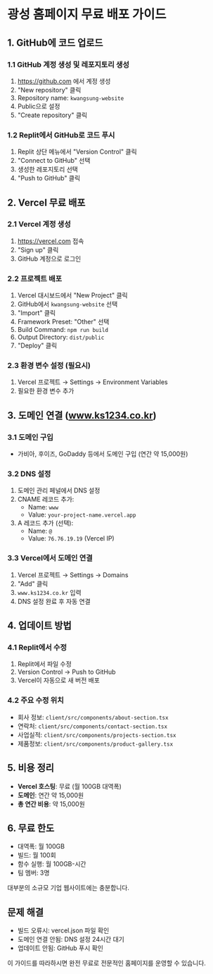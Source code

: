 # 광성 홈페이지 무료 배포 가이드

## 1. GitHub에 코드 업로드

### 1.1 GitHub 계정 생성 및 레포지토리 생성
1. https://github.com 에서 계정 생성
2. "New repository" 클릭
3. Repository name: `kwangsung-website`
4. Public으로 설정
5. "Create repository" 클릭

### 1.2 Replit에서 GitHub로 코드 푸시
1. Replit 상단 메뉴에서 "Version Control" 클릭
2. "Connect to GitHub" 선택
3. 생성한 레포지토리 선택
4. "Push to GitHub" 클릭

## 2. Vercel 무료 배포

### 2.1 Vercel 계정 생성
1. https://vercel.com 접속
2. "Sign up" 클릭
3. GitHub 계정으로 로그인

### 2.2 프로젝트 배포
1. Vercel 대시보드에서 "New Project" 클릭
2. GitHub에서 `kwangsung-website` 선택
3. "Import" 클릭
4. Framework Preset: "Other" 선택
5. Build Command: `npm run build`
6. Output Directory: `dist/public`
7. "Deploy" 클릭

### 2.3 환경 변수 설정 (필요시)
1. Vercel 프로젝트 → Settings → Environment Variables
2. 필요한 환경 변수 추가

## 3. 도메인 연결 (www.ks1234.co.kr)

### 3.1 도메인 구입
- 가비아, 후이즈, GoDaddy 등에서 도메인 구입 (연간 약 15,000원)

### 3.2 DNS 설정
1. 도메인 관리 페널에서 DNS 설정
2. CNAME 레코드 추가:
   - Name: `www`
   - Value: `your-project-name.vercel.app`
3. A 레코드 추가 (선택):
   - Name: `@`
   - Value: `76.76.19.19` (Vercel IP)

### 3.3 Vercel에서 도메인 연결
1. Vercel 프로젝트 → Settings → Domains
2. "Add" 클릭
3. `www.ks1234.co.kr` 입력
4. DNS 설정 완료 후 자동 연결

## 4. 업데이트 방법

### 4.1 Replit에서 수정
1. Replit에서 파일 수정
2. Version Control → Push to GitHub
3. Vercel이 자동으로 새 버전 배포

### 4.2 주요 수정 위치
- 회사 정보: `client/src/components/about-section.tsx`
- 연락처: `client/src/components/contact-section.tsx`
- 사업실적: `client/src/components/projects-section.tsx`
- 제품정보: `client/src/components/product-gallery.tsx`

## 5. 비용 정리

- **Vercel 호스팅**: 무료 (월 100GB 대역폭)
- **도메인**: 연간 약 15,000원
- **총 연간 비용**: 약 15,000원

## 6. 무료 한도
- 대역폭: 월 100GB
- 빌드: 월 100회
- 함수 실행: 월 100GB-시간
- 팀 멤버: 3명

대부분의 소규모 기업 웹사이트에는 충분합니다.

## 문제 해결
- 빌드 오류시: vercel.json 파일 확인
- 도메인 연결 안됨: DNS 설정 24시간 대기
- 업데이트 안됨: GitHub 푸시 확인

이 가이드를 따라하시면 완전 무료로 전문적인 홈페이지를 운영할 수 있습니다.
